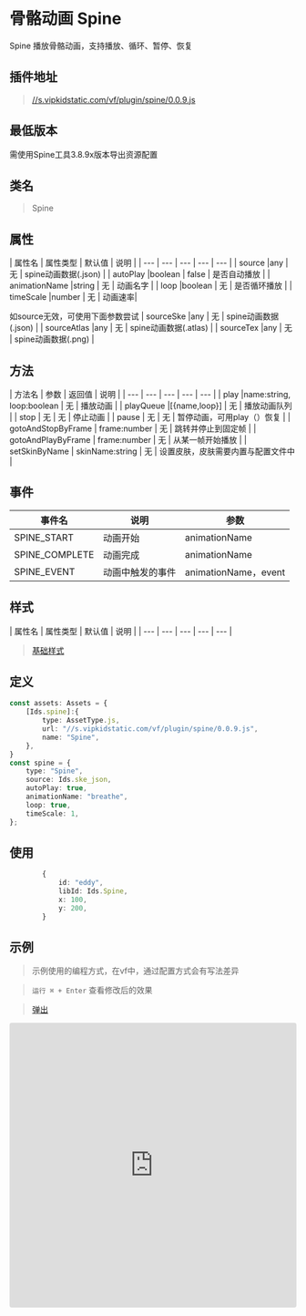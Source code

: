 # 骨骼动画 Spine


Spine 播放骨骼动画，支持播放、循环、暂停、恢复

## 插件地址

> [//s.vipkidstatic.com/vf/plugin/spine/0.0.9.js]()

## 最低版本

需使用Spine工具3.8.9x版本导出资源配置

## 类名
> Spine 

## 属性

| 属性名 | 属性类型 | 默认值 | 说明 |
| --- | --- | --- | --- | --- |
| source |any | 无 | spine动画数据(.json) |
| autoPlay |boolean | false | 是否自动播放 |
| animationName |string | 无 | 动画名字 |
| loop |boolean | 无 | 是否循环播放 |
| timeScale |number | 无 | 动画速率|

如source无效，可使用下面参数尝试
| sourceSke |any | 无 | spine动画数据(.json) |
| sourceAtlas |any | 无 | spine动画数据(.atlas) |
| sourceTex |any | 无 | spine动画数据(.png) |

## 方法
| 方法名 | 参数 | 返回值 | 说明 |
| --- | --- | --- | --- | --- |
| play |name:string, loop:boolean | 无 | 播放动画 |
| playQueue |[{name,loop}] | 无 | 播放动画队列 |
| stop | 无 | 无 | 停止动画 |
| pause | 无 | 无 | 暂停动画，可用play（）恢复 |
| gotoAndStopByFrame | frame:number | 无 | 跳转并停止到固定帧 |
| gotoAndPlayByFrame | frame:number | 无 | 从某一帧开始播放 |
| setSkinByName | skinName:string | 无 | 设置皮肤，皮肤需要内置与配置文件中 |




## 事件

| 事件名  | 说明 | 参数 |
| --- | --- | --- |
| SPINE_START | 动画开始 | animationName |
| SPINE_COMPLETE | 动画完成 | animationName |
| SPINE_EVENT | 动画中触发的事件 | animationName，event |


## 样式

| 属性名 | 属性类型 | 默认值 | 说明 |
| --- | --- | --- | --- | --- |



> [基础样式](/handbook/style.html#样式)

## 定义
``` typescript
const assets: Assets = {
    [Ids.spine]:{
        type: AssetType.js,
        url: "//s.vipkidstatic.com/vf/plugin/spine/0.0.9.js",
        name: "Spine",
    },
}
const spine = {
    type: "Spine",
    source: Ids.ske_json,
    autoPlay: true,
    animationName: "breathe",
    loop: true,
    timeScale: 1,
};
```

## 使用
``` typescript
        {
            id: "eddy",
            libId: Ids.Spine,
            x: 100,
            y: 200,
        }
```

## 示例

> 示例使用的编程方式，在vf中，通过配置方式会有写法差异

> `运行 ⌘ + Enter` 查看修改后的效果

> [弹出](https://vipkid-edu.github.io/vf-gui/play/#example/TestSpine)

<iframe
     src="https://codesandbox.io/embed/spineexample-ffls8?fontsize=14&hidenavigation=1&module=%2Fsrc%2Fcomponents.ts&theme=dark"
     style="width:100%; height:500px; border:0; border-radius: 4px; overflow:hidden;"
     title="spineExample"
     allow="accelerometer; ambient-light-sensor; camera; encrypted-media; geolocation; gyroscope; hid; microphone; midi; payment; usb; vr; xr-spatial-tracking"
     sandbox="allow-forms allow-modals allow-popups allow-presentation allow-same-origin allow-scripts"
   ></iframe>